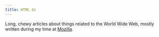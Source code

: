 ```yaml
---
title: HTML &c
---
```


Long, chewy articles about things related to the World Wide Web,
mostly written during my time at [Mozilla](https://www.mozilla.org/).
